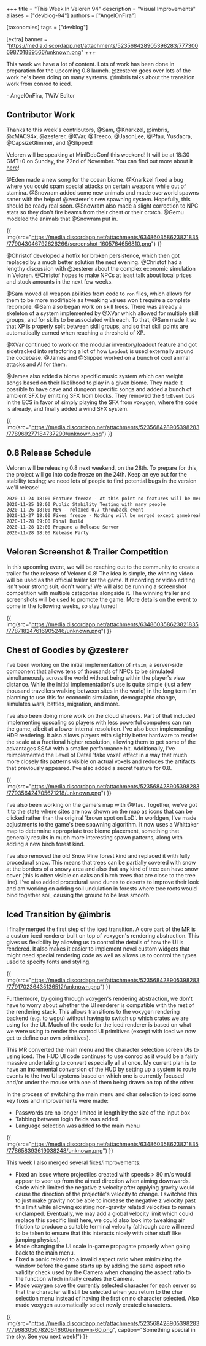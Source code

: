 +++
title = "This Week In Veloren 94"
description = "Visual Improvements"
aliases = ["devblog-94"]
authors = ["AngelOnFira"]

[taxonomies]
tags = ["devblog"]

[extra]
banner = "https://media.discordapp.net/attachments/523568428905398283/777300698701889566/unknown.png"
+++

This week we have a lot of content. Lots of work has been done in preparation
for the upcoming 0.8 launch. @zesterer goes over lots of the work he's been
doing on many systems. @imbris talks about the transition work from conrod to iced.

\- AngelOnFira, TWiV Editor

## Contributor Work

Thanks to this week's contributors, @Sam, @Knarkzel, @imbris, @xMAC94x,
@zesterer, @XVar, @Treeco, @JasonLee, @Pfau, Yusdacra, @CapsizeGlimmer, and
@Slipped!

Veloren will be speaking at MiniDebConf this weekend! It will be at 18:30 GMT+0
on Sunday, the 22nd of November. You can find out more about it
[here](https://mdco2.mini.debconf.org/talks/8-community-game-development-in-rust-a-biopsy/)!

@Eden made a new song for the ocean biome. @Knarkzel fixed a bug where you could
spam special attacks on certain weapons while out of stamina. @Snowram added
some new animals and made overworld spawns saner with the help of @zesterer's
new spawning system. Hopefully, this should be ready real soon. @Snowram also
made a slight correction to NPC stats so they don't fire beams from their chest
or their crotch. @Gemu modeled the animals that @Snowram put in.

{{
  img(src="https://media.discordapp.net/attachments/634860358623821835/779043046792626266/screenshot_1605764656810.png")
}}

@Christof developed a hotfix for broken persistence, which then got replaced by
a much better solution the next evening. @Christof had a lengthy discussion with
@zesterer about the complex economic simulation in Veloren. @Christof hopes to
make NPCs at least talk about local prices and stock amounts in the next few
weeks.

@Sam moved all weapon abilities from code to `ron` files, which allows for them
to be more modifiable as tweaking values won't require a complete recompile.
@Sam also began work on skill trees. There was already a skeleton of a system
implemented by @XVar which allowed for multiple skill groups, and for skills to
be associated with each. To that, @Sam made it so that XP is properly split
between skill groups, and so that skill points are automatically earned when
reaching a threshold of XP.

@XVar continued to work on the modular inventory/loadout feature and got
sidetracked into refactoring a lot of how `Loadout` is used externally around
the codebase. @James and @Slipped worked on a bunch of cool animal attacks and
AI for them.

@James also added a biome specific music system which can weight songs based on
their likelihood to play in a given biome. They made it possible to have cave
and dungeon specific songs and added a bunch of ambient SFX by emitting SFX from
blocks. They removed the `SfxEvent` bus in the ECS in favor of simply playing
the SFX from voxygen, where the code is already, and finally added a wind SFX
system.

{{
  img(src="https://media.discordapp.net/attachments/523568428905398283/778969277184737290/unknown.png")
}}

## 0.8 Release Schedule

Veloren will be releasing 0.8 next weekend, on the 28th. To prepare for this,
the project will go into code freeze on the 24th. Keep an eye out for the
stability testing; we need lots of people to find potential bugs in the version
we'll release!

```txt
2020-11-24 18:00 Feature freeze - At this point no features will be merged
2020-11-25 18:00 Public Stability Testing with many people
2020-11-26 18:00 NEW - relaxed 0.7 throwback event
2020-11-27 18:00 Fixes freeze - Nothing will be merged except gamebreaking fixes
2020-11-28 09:00 Final Build
2020-11-28 12:00 Prepare a Release Server
2020-11-28 18:00 Release Party
```

## Veloren Screenshot & Trailer Competition

In this upcoming event, we will be reaching out to the community to create a
trailer for the release of Veloren 0.8! The idea is simple, the winning video
will be used as the official trailer for the game. If recording or video editing
isn't your strong suit, don't worry! We will also be running a screenshot
competition with multiple categories alongside it. The winning trailer and
screenshots will be used to promote the game. More details on the event to come
in the following weeks, so stay tuned!

{{
  img(src="https://media.discordapp.net/attachments/634860358623821835/778718247616905246/unknown.png")
}}

## Chest of Goodies by @zesterer

I've been working on the initial implementation of `rtsim`, a server-side
component that allows tens of thousands of NPCs to be simulated simultaneously
across the world without being within the player's view distance. While the
initial implementation's use is quite simple (just a few thousand travellers
walking between sites in the world) in the long term I'm planning to use this
for economic simulation, demographic change, simulates wars, battles, migration,
and more.

I've also been doing more work on the cloud shaders. Part of that included
implementing upscaling so players with less powerful computers can run the game,
albeit at a lower internal resolution. I've also been implementing HDR
rendering. It also allows players with slightly better hardware to render the
scale at a fractional higher resolution, allowing them to get some of the
advantages SSAA with a smaller performance hit. Additionally, I've reimplemented
the Level of Detail 'fake voxel' effect in a way that much more closely fits
patterns visible on actual voxels and reduces the artifacts that previously
appeared. I've also added a secret feature for 0.8.

{{
  img(src="https://media.discordapp.net/attachments/523568428905398283/779356424705671218/unknown.png")
}}

I've also been working on the game's map with @Pfau. Together, we've got it to
the state where sites are now shown on the map as icons that can be clicked
rather than the original 'brown spot on LoD'. In worldgen, I've made adjustments
to the game's tree spawning algorithm. It now uses a Whittaker map to determine
appropriate tree biome placement, something that generally results in much more
interesting spawn patterns, along with adding a new birch forest kind.

I've also removed the old Snow Pine forest kind and replaced it with fully
procedural snow. This means that trees can be partially covered with snow at the
borders of a snowy area and also that any kind of tree can have snow cover (this
is often visible on oaks and birch trees that are close to the tree line). I've
also added procedural sand dunes to deserts to improve their look and am working
on adding soil undulation in forests where tree roots would bind together soil,
causing the ground to be less smooth.

## Iced Transition by @imbris

I finally merged the first step of the iced transition. A core part of the MR is
a custom iced renderer built on top of voxygen's rendering abstraction. This
gives us flexibility by allowing us to control the details of how the UI is
rendered. It also makes it easier to implement novel custom widgets that might
need special rendering code as well as allows us to control the types used to
specify fonts and styling.

{{
  img(src="https://media.discordapp.net/attachments/523568428905398283/779170236435136512/unknown.png")
}}

Furthermore, by going through voxygen's rendering abstraction, we don't have to
worry about whether the UI renderer is compatible with the rest of the rendering
stack. This allows transitions to the voxygen rendering backend (e.g. to wgpu)
without having to switch up which crates we are using for the UI. Much of the
code for the iced renderer is based on what we were using to render the conrod
UI primitives (except with iced we now get to define our own primitives).

This MR converted the main menu and the character selection screen UIs to using
iced. The HUD UI code continues to use conrod as it would be a fairly massive
undertaking to convert especially all at once. My current plan is to have an
incremental conversion of the HUD by setting up a system to route events to the
two UI systems based on which one is currently focused and/or under the mouse
with one of them being drawn on top of the other.

In the process of switching the main menu and char selection to iced some key
fixes and improvements were made:

- Passwords are no longer limited in length by the size of the input box
- Tabbing between login fields was added
- Language selection was added to the main menu

{{
  img(src="https://media.discordapp.net/attachments/634860358623821835/778658393619038248/unknown.png")
}}

This week I also merged several fixes/improvements:

- Fixed an issue where projectiles created with speeds > 80 m/s would appear to
  veer up from the aimed direction when aiming downwards. Code which limited the
  negative z velocity after applying gravity would cause the direction of the
  projectile's velocity to change. I switched this to just make gravity not be
  able to increase the negative z velocity past this limit while allowing
  existing non-gravity related velocities to remain unclamped. Eventually, we
  may add a global velocity limit which could replace this specific limit here,
  we could also look into tweaking air friction to produce a suitable terminal
  velocity (although care will need to be taken to ensure that this interacts
  nicely with other stuff like jumping physics).
- Made changing the UI scale in-game propagate properly when going back to the
  main menu.
- Fixed a panic related to a invalid aspect ratio when minimizing the window
  before the game starts up by adding the same aspect ratio validity check used
  by the Camera when changing the aspect ratio to the function which initially
  creates the Camera.
- Made voxygen save the currently selected character for each server so that the
  character will still be selected when you return to the char selection menu
  instead of having the first on no character selected. Also made voxygen
  automatically select newly created characters.

{{
  img(src="https://media.discordapp.net/attachments/523568428905398283/779683050782064660/unknown-60.png",
  caption="Something special in the sky. See you next week!")
}}
